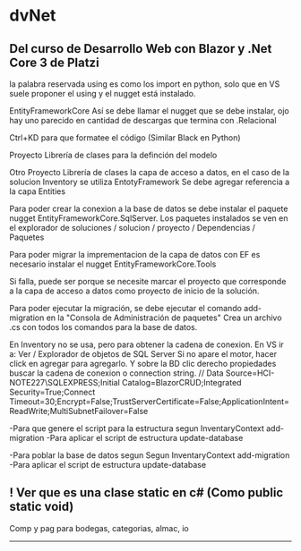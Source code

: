 # dvNet

## Del curso de Desarrollo Web con Blazor y .Net Core 3 de Platzi

la palabra reservada using es como los import en python, solo que en VS suele proponer el using y el nugget está instalado.

EntityFrameworkCore
Así se debe llamar el nugget que se debe instalar, ojo hay uno parecido en cantidad de descargas que termina con .Relacional

Ctrl+KD para que formatee el código (Similar Black en Python)

Proyecto Librería de clases para la definción del modelo


Otro Proyecto Librería de clases la capa de acceso a datos, en el caso de la solucion Inventory se utiliza EntotyFramework
Se debe agregar referencia a la capa Entities

Para poder crear la conexion a la base de datos se debe instalar el paquete nugget EntityFrameworkCore.SqlServer.
Los paquetes instalados se ven en el explorador de soluciones / solucion / proyecto / Dependencias / Paquetes

Para poder migrar la imprementacion de la capa de datos con EF es necesario instalar el nugget EntityFrameworkCore.Tools

Si falla, puede ser porque se necesite marcar el proyecto que corresponde a la capa de acceso a datos como proyecto de inicio de la solución.

Para poder ejecutar la migración, se debe ejecutar el comando
add-migration en la "Consola de Administración de paquetes"
Crea un archivo .cs con todos los comandos para la base de datos.

En Inventory no se usa, pero para obtener la cadena de conexion.
En VS ir a: Ver / Explorador de objetos de SQL Server
Si no apare el motor, hacer click en agregar para agregarlo. Y sobre la BD clic derecho propiedades buscar la cadena de conexion o connection string.
// Data Source=HCI-NOTE227\SQLEXPRESS;Initial Catalog=BlazorCRUD;Integrated Security=True;Connect Timeout=30;Encrypt=False;TrustServerCertificate=False;ApplicationIntent=ReadWrite;MultiSubnetFailover=False

-Para que genere el script para la estructura segun InventaryContext
add-migration <FirsMigration>
-Para aplicar el script de estructura
update-database

-Para poblar la base de datos segun Segun InventaryContext
add-migration <AddData>
-Para aplicar el script de estructura
update-database


## ! Ver que es una clase static en c# (Como public static void)


Comp y pag para bodegas, categorias, almac, io

--------------------------------------------------------------------------------------------
